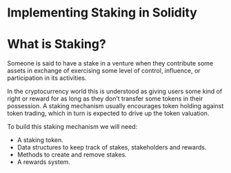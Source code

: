 # Implementing Staking in Solidity

# What is Staking?

Someone is said to have a stake in a venture when they contribute some assets in exchange of exercising some level of control, influence, or participation in its activities.

In the cryptocurrency world this is understood as giving users some kind of right or reward for as long as they don’t transfer some tokens in their possession. A staking mechanism usually encourages token holding against token trading, which in turn is expected to drive up the token valuation.


To build this staking mechanism we will need:

*   A staking token.
*   Data structures to keep track of stakes, stakeholders and rewards.
*   Methods to create and remove stakes.
*   A rewards system.

